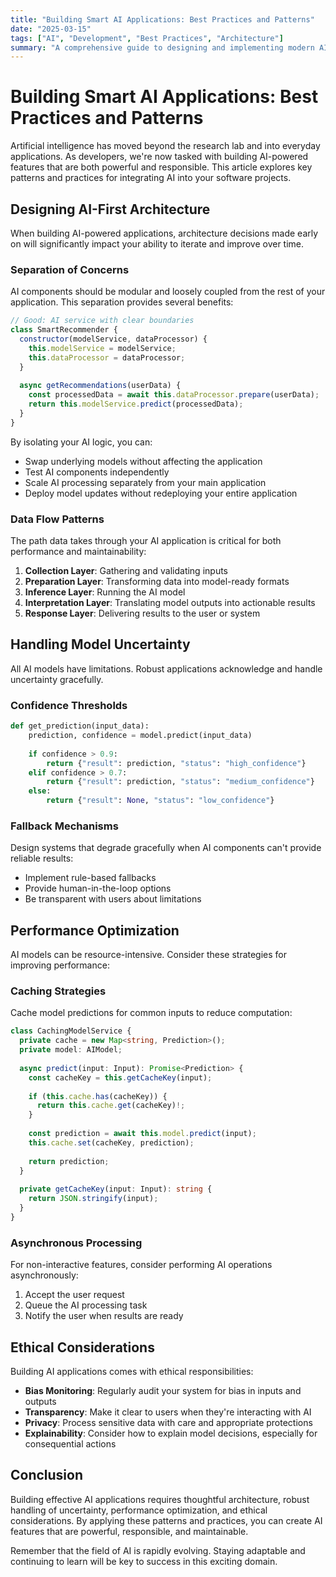 ```yaml
---
title: "Building Smart AI Applications: Best Practices and Patterns"
date: "2025-03-15"
tags: ["AI", "Development", "Best Practices", "Architecture"]
summary: "A comprehensive guide to designing and implementing modern AI applications with a focus on scalability, maintainability, and ethical considerations."
---
```


# Building Smart AI Applications: Best Practices and Patterns

Artificial intelligence has moved beyond the research lab and into everyday applications. As developers, we're now tasked with building AI-powered features that are both powerful and responsible. This article explores key patterns and practices for integrating AI into your software projects.

## Designing AI-First Architecture

When building AI-powered applications, architecture decisions made early on will significantly impact your ability to iterate and improve over time.

### Separation of Concerns

AI components should be modular and loosely coupled from the rest of your application. This separation provides several benefits:

```javascript
// Good: AI service with clear boundaries
class SmartRecommender {
  constructor(modelService, dataProcessor) {
    this.modelService = modelService;
    this.dataProcessor = dataProcessor;
  }
  
  async getRecommendations(userData) {
    const processedData = await this.dataProcessor.prepare(userData);
    return this.modelService.predict(processedData);
  }
}
```

By isolating your AI logic, you can:

- Swap underlying models without affecting the application
- Test AI components independently
- Scale AI processing separately from your main application
- Deploy model updates without redeploying your entire application

### Data Flow Patterns

The path data takes through your AI application is critical for both performance and maintainability:

1. **Collection Layer**: Gathering and validating inputs
2. **Preparation Layer**: Transforming data into model-ready formats
3. **Inference Layer**: Running the AI model
4. **Interpretation Layer**: Translating model outputs into actionable results
5. **Response Layer**: Delivering results to the user or system

## Handling Model Uncertainty

All AI models have limitations. Robust applications acknowledge and handle uncertainty gracefully.

### Confidence Thresholds

```python
def get_prediction(input_data):
    prediction, confidence = model.predict(input_data)
    
    if confidence > 0.9:
        return {"result": prediction, "status": "high_confidence"}
    elif confidence > 0.7:
        return {"result": prediction, "status": "medium_confidence"}
    else:
        return {"result": None, "status": "low_confidence"}
```

### Fallback Mechanisms

Design systems that degrade gracefully when AI components can't provide reliable results:

- Implement rule-based fallbacks
- Provide human-in-the-loop options
- Be transparent with users about limitations

## Performance Optimization

AI models can be resource-intensive. Consider these strategies for improving performance:

### Caching Strategies

Cache model predictions for common inputs to reduce computation:

```typescript
class CachingModelService {
  private cache = new Map<string, Prediction>();
  private model: AIModel;
  
  async predict(input: Input): Promise<Prediction> {
    const cacheKey = this.getCacheKey(input);
    
    if (this.cache.has(cacheKey)) {
      return this.cache.get(cacheKey)!;
    }
    
    const prediction = await this.model.predict(input);
    this.cache.set(cacheKey, prediction);
    
    return prediction;
  }
  
  private getCacheKey(input: Input): string {
    return JSON.stringify(input);
  }
}
```

### Asynchronous Processing

For non-interactive features, consider performing AI operations asynchronously:

1. Accept the user request
2. Queue the AI processing task
3. Notify the user when results are ready

## Ethical Considerations

Building AI applications comes with ethical responsibilities:

- **Bias Monitoring**: Regularly audit your system for bias in inputs and outputs
- **Transparency**: Make it clear to users when they're interacting with AI
- **Privacy**: Process sensitive data with care and appropriate protections
- **Explainability**: Consider how to explain model decisions, especially for consequential actions

## Conclusion

Building effective AI applications requires thoughtful architecture, robust handling of uncertainty, performance optimization, and ethical considerations. By applying these patterns and practices, you can create AI features that are powerful, responsible, and maintainable.

Remember that the field of AI is rapidly evolving. Staying adaptable and continuing to learn will be key to success in this exciting domain. 